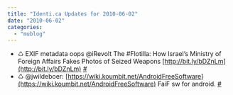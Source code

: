 ```yaml
---
title: "Identi.ca Updates for 2010-06-02"
date: "2010-06-02"
categories: 
  - "mublog"
---
```


- ♺ EXIF metadata oops @iRevolt The #Flotilla: How Israel’s Ministry of Foreign Affairs Fakes Photos of Seized Weapons [http://bit.ly/bDZnLm](http://bit.ly/bDZnLm) [#](http://identi.ca/notice/34569353)
- ♺ @jwildeboer: [https://wiki.koumbit.net/AndroidFreeSoftware](https://wiki.koumbit.net/AndroidFreeSoftware) FaiF sw for android. [#](http://identi.ca/notice/34573344)
